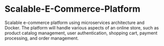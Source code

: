 # Scalable-E-Commerce-Platform
Scalable e-commerce platform using microservices architecture and Docker. The platform will handle various aspects of an online store, such as product catalog management, user authentication, shopping cart, payment processing, and order management.
